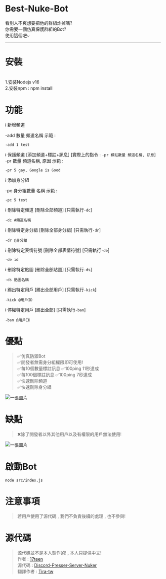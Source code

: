 # Best-Nuke-Bot
看別人不爽想要把他的群組炸掉嗎? <br>
你需要一個仿真保護群組的Bot? <br>
使用這個吧~ <br>
<hr>

# 安裝
<br>
1.安裝Nodejs v16 <br>
2.安裝npm :
npm install

# 功能

ℹ️ 新增頻道 <br>

-add 數量 頻道名稱 示範 : 
```
-add 1 test
```
ℹ️ 保護頻道 [添加頻道+標註+訊息] [實際上的指令 : `-pr 標註數量 頻道名稱, 訊息`] <br>
-pr 數量 頻道名稱, 原因 示範 : 
```
-pr 5 gay, Google is Good
```
ℹ️ 添加身分組 <br>

-pc 身分組數量 名稱 示範 : 
```
-pc 5 test
```
ℹ️ 刪除特定頻道 [刪除全部頻道] [只需執行`-dc`]<br>
```
-dc #頻道名稱  
```
ℹ️ 刪除特定身分組 [刪除全部身分組] [只需執行`-dr`] <br>
```
-dr @身分組
```
ℹ️ 刪除特定表情符號 [刪除全部表情符號] [只需執行`-de`] <br>
```
-de id
```
ℹ️ 刪除特定貼圖 [刪除全部貼圖] [只需執行`-ds`] <br>
```
-ds 貼圖名稱
```
ℹ️ 踢出特定用戶 [踢出全部用戶] [只需執行`-kick`] <br>
```
-kick @用戶ID
```
ℹ️ 停權特定用戶 [踢出全部] [只需執行`-ban`] <br>
```
-ban @用戶ID
```
# 優點
> ✅仿真防禦Bot <br>
> ✅開發者無需身分組權限即可使用! <br>
> ✅每10個數量標註訊息 ✅100ping 11秒達成 <br>
> ✅每100個標註訊息    ✅100ping 7秒達成 <br>
> ✅快速刪除頻道 <br>
> ✅快速刪除身分組 <br>
<img src="https://cdn.discordapp.com/attachments/1009977660061007982/1009988723426992158/unknown.png" with="600" heigh="400" alt="一張圖片">
<br>

# 缺點

> ❌除了開發者以外其他用戶以及有權限的用戶無法使用! <br>
<img src="https://cdn.discordapp.com/attachments/1009977660061007982/1009988804481925230/unknown.png" with="600" heigh="400" alt="一張圖片">

# 啟動Bot

```
node src/index.js
```

# 注意事項

> 若用戶使用了源代碼 , 我們不負責後續的處理 , 也不參與! <br>

# 源代碼

> 源代碼並不是本人製作的! , 本人只提供中文! <br>
> 作者 : [17teen](https://github.com/17teen) <br>
> 源代碼 : [Discord-Presser-Server-Nuker](https://github.com/17teen/Discord-Presser-Server-Nuker) <br>
> 翻譯作者 : [Tira-tw](https://github.com/Tira-tw)

